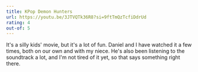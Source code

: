 ```yaml
---
title: KPop Demon Hunters
url: https://youtu.be/3JTVQTk36R8?si=9ftTmQzTcfiDdrUd
rating: 4
out-of: 5
---
```


It's a silly kids' movie, but it's a lot of fun. Daniel and I have watched it a few times, both on our own and with my niece. He's also been listening to the soundtrack a lot, and I'm not tired of it yet, so that says something right there.